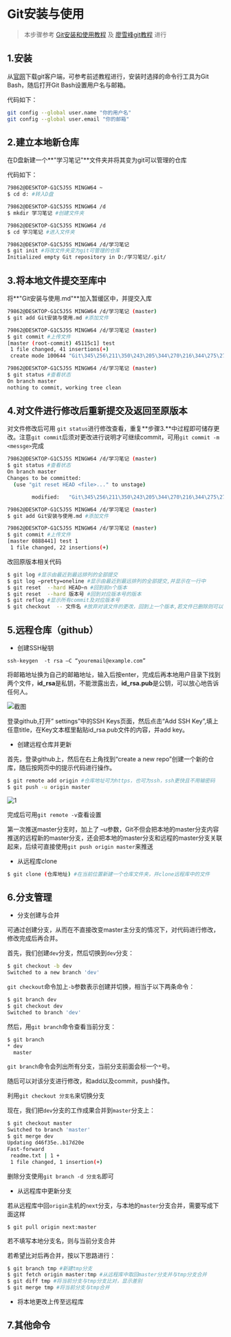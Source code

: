 # Git安装与使用

> 本步骤参考 [Git安装和使用教程](https://www.cnblogs.com/smuxiaolei/p/7484678.html) 及 [廖雪峰git教程](https://www.liaoxuefeng.com/wiki/896043488029600) 进行
>

## 1.安装

从[官网](https://git-scm.com/downloads/)下载git客户端，可参考前述教程进行，安装时选择的命令行工具为Git Bash，随后打开Git Bash设置用户名与邮箱。

代码如下：

```bash
git config --global user.name "你的用户名"
git config --global user.email "你的邮箱"
```



## 2.建立本地新仓库

在D盘新建一个**"学习笔记"**文件夹并将其变为git可以管理的仓库

代码如下：

~~~bash
79862@DESKTOP-G1C5J5S MINGW64 ~
$ cd d: #转入D盘

79862@DESKTOP-G1C5J5S MINGW64 /d
$ mkdir 学习笔记 #创建文件夹

79862@DESKTOP-G1C5J5S MINGW64 /d
$ cd 学习笔记 #进入文件夹

79862@DESKTOP-G1C5J5S MINGW64 /d/学习笔记
$ git init #将改文件夹变为git可管理的仓库
Initialized empty Git repository in D:/学习笔记/.git/
~~~

## 3.将本地文件提交至库中

将**"Git安装与使用.md"**加入暂缓区中，并提交入库

```bash
79862@DESKTOP-G1C5J5S MINGW64 /d/学习笔记 (master)
$ git add Git安装与使用.md #添加文件

79862@DESKTOP-G1C5J5S MINGW64 /d/学习笔记 (master)
$ git commit #上传文件
[master (root-commit) 45115c1] test
 1 file changed, 41 insertions(+)
 create mode 100644 "Git\345\256\211\350\243\205\344\270\216\344\275\277\347\224\250.md"

79862@DESKTOP-G1C5J5S MINGW64 /d/学习笔记 (master)
$ git status #查看状态
On branch master
nothing to commit, working tree clean
```

## 4.对文件进行修改后重新提交及返回至原版本

对文件修改后可用 `git status`进行修改查看，重复**步骤3.**中过程即可储存更改。注意`git commit`后须对更改进行说明才可继续commit，可用`git commit -m <messge>`完成

```bash
79862@DESKTOP-G1C5J5S MINGW64 /d/学习笔记 (master)
$ git status #查看状态
On branch master
Changes to be committed:
  (use "git reset HEAD <file>..." to unstage)

        modified:   "Git\345\256\211\350\243\205\344\270\216\344\275\277\347\224\250.md"

79862@DESKTOP-G1C5J5S MINGW64 /d/学习笔记 (master)
$ git add Git安装与使用.md #添加文件

79862@DESKTOP-G1C5J5S MINGW64 /d/学习笔记 (master)
$ git commit #上传文件
[master 0888441] test 1
 1 file changed, 22 insertions(+)
```

改回原版本相关代码

~~~bash
$ git log #显示由最近到最远排列的全部提交
$ git log –pretty=oneline #显示由最近到最远排列的全部提交,并显示在一行中
$ git reset  --hard HEAD~n #回到前n个版本 
$ git reset  --hard 版本号 #回到对应版本号的版本
$ git reflog #显示所有commit及对应版本号
$ git checkout  -- 文件名 #放弃对该文件的更改，回到上一个版本,若文件已删除则可以恢复
~~~

## 5.远程仓库（github）

- 创建SSH秘钥

```
ssh-keygen  -t rsa –C “youremail@example.com”
```

将邮箱地址换为自己的邮箱地址，输入后按enter，完成后再本地用户目录下找到两个文件，**id_rsa**是私钥，不能泄露出去，**id_rsa.pub**是公钥，可以放心地告诉任何人。

![截图](http://pic.yuntu.ru/2019/07/11/git1400cec31cadcd228.png)

登录github,打开” settings”中的SSH Keys页面，然后点击“Add SSH Key”,填上任意title，在Key文本框里黏贴id_rsa.pub文件的内容，并add key。

- 创建远程仓库并更新

首先，登录github上，然后在右上角找到“create a new repo”创建一个新的仓库，随后按网页中的提示代码进行操作。

```bash
$ git remote add origin #仓库地址可为https，也可为ssh，ssh更快且不用输密码
$ git push -u origin master
```




![1](http://pic.yuntu.ru/2019/07/11/git226ad97cfe4f2b86f.png)

完成后可用`git remote -v`查看设置

第一次推送master分支时，加上了 –u参数，Git不但会把本地的master分支内容推送的远程新的master分支，还会把本地的master分支和远程的master分支关联起来，后续可直接使用`git push origin master`来推送

- 从远程库clone

```bash
$ git clone (仓库地址) #在当前位置新建一个仓库文件夹，并clone远程库中的文件
```

## 6.分支管理

- 分支创建与合并

可通过创建分支，从而在不直接改变master主分支的情况下，对代码进行修改，修改完成后再合并。

首先，我们创建`dev`分支，然后切换到`dev`分支：

```bash
$ git checkout -b dev
Switched to a new branch 'dev'
```

`git checkout`命令加上`-b`参数表示创建并切换，相当于以下两条命令：

```bash
$ git branch dev
$ git checkout dev
Switched to branch 'dev'
```

然后，用`git branch`命令查看当前分支：

```bash
$ git branch
* dev
  master
```

`git branch`命令会列出所有分支，当前分支前面会标一个`*`号。

随后可以对该分支进行修改，和add以及commit，push操作。

利用`git checkout 分支名`来切换分支

现在，我们把`dev`分支的工作成果合并到`master`分支上：

```bash
$ git checkout master
Switched to branch 'master'
$ git merge dev
Updating d46f35e..b17d20e
Fast-forward
 readme.txt | 1 +
 1 file changed, 1 insertion(+)
```

删除分支使用`git branch -d 分支名`即可

- 从远程库中更新分支

若从远程库中回`origin`主机的`next`分支，与本地的`master`分支合并，需要写成下面这样 

```shell
$ git pull origin next:master
```

若不填写本地分支名，则与当前分支合并

若希望比对后再合并，按以下思路进行：

```bash
$ git branch tmp #新建tmp分支
$ git fetch origin master:tmp #从远程库中取回master分支并与tmp分支合并
$ git diff tmp #将当前分支与tmp分支比对，显示差别
$ git merge tmp #将当前分支与tmp合并
```

- 将本地更改上传至远程库



## 7.其他命令



